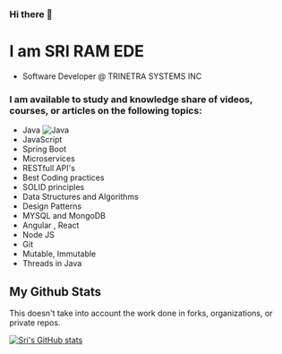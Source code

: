 ### Hi there 👋

# I am SRI RAM EDE 
  * Software Developer @ TRINETRA SYSTEMS INC
  
### I am available to study and knowledge share of videos, courses, or articles on the following topics:

* Java ![Java](https://images.app.goo.gl/uFbVLz8UXiXhSF4S6)
* JavaScript
* Spring Boot
* Microservices
* RESTfull API's
* Best Coding practices
* SOLID principles
* Data Structures and Algorithms
* Design Patterns
* MYSQL and MongoDB
* Angular , React 
* Node JS
* Git
* Mutable, Immutable
* Threads in Java

## My Github Stats

This doesn't take into account the work done in forks, organizations, or private repos.

[![Sri's GitHub stats](https://github-readme-stats.vercel.app/api?username=sriramede9)](https://github-readme-stats.vercel.app/api?username=sriramede9)


